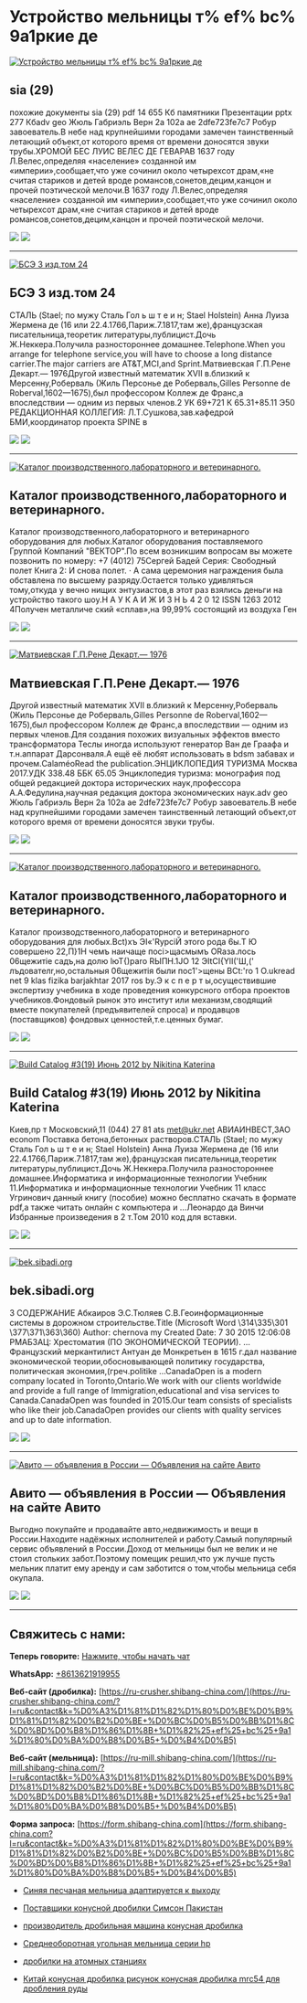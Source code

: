 # Устройство мельницы т% ef% bc% 9a1ркие де

<a href="https://swt.shibang-china.com/?l=ru&img&k=%D0%A3%D1%81%D1%82%D1%80%D0%BE%D0%B9%D1%81%D1%82%D0%B2%D0%BE+%D0%BC%D0%B5%D0%BB%D1%8C%D0%BD%D0%B8%D1%86%D1%8B+%D1%82%25+ef%25+bc%25+9a1%D1%80%D0%BA%D0%B8%D0%B5+%D0%B4%D0%B5" target="_blank">![Устройство мельницы т% ef% bc% 9a1ркие де](http://static.shibang-china.com/all-800x300/284.jpg)</a>

## sia (29)
похожие документы sia (29) pdf 14 655 Кб памятники Презентации pptx 277 Кбadv geo Жюль Габриэль Верн 2a 102a ae 2dfe723fe7c7 Робур завоеватель.В небе над крупнейшими городами замечен таинственный летающий объект,от которого время от времени доносятся звуки трубы.ХРОМОЙ БЕС ЛУИС ВЕЛЕС ДЕ ГЕВАРАВ 1637 году Л.Велес,определяя &#171;население&#187; созданной им &#171;империи&#187;,сообщает,что уже сочинил около четырехсот драм,&#171;не считая стариков и детей вроде романсов,сонетов,децим,канцон и прочей поэтической мелочи.В 1637 году Л.Велес,определяя &#171;население&#187; созданной им &#171;империи&#187;,сообщает,что уже сочинил около четырехсот драм,&#171;не считая стариков и детей вроде романсов,сонетов,децим,канцон и прочей поэтической мелочи.


<a href="https://whatsapp.shibangsoft.com/WhatsApp.php" target="_blank" title="WhatsApp">![](http://static.shibang-china.com/icon/whatsapp.png)</a> <a href="https://swt.shibang-china.com/?l=ru&icon&k=%D0%A3%D1%81%D1%82%D1%80%D0%BE%D0%B9%D1%81%D1%82%D0%B2%D0%BE+%D0%BC%D0%B5%D0%BB%D1%8C%D0%BD%D0%B8%D1%86%D1%8B+%D1%82%25+ef%25+bc%25+9a1%D1%80%D0%BA%D0%B8%D0%B5+%D0%B4%D0%B5" target="_blank">![](http://static.shibang-china.com/icon/chat-ru.png)</a>

---

<a href="https://swt.shibang-china.com/?l=ru&img&k=%D0%A3%D1%81%D1%82%D1%80%D0%BE%D0%B9%D1%81%D1%82%D0%B2%D0%BE+%D0%BC%D0%B5%D0%BB%D1%8C%D0%BD%D0%B8%D1%86%D1%8B+%D1%82%25+ef%25+bc%25+9a1%D1%80%D0%BA%D0%B8%D0%B5+%D0%B4%D0%B5" target="_blank">![БСЭ 3 изд.том 24](http://static.shibang-china.com/all-800x300/196.jpg)</a>

## БСЭ 3 изд.том 24
СТАЛЬ (Stael; по мужу Сталь Гол ь ш т е и н; Stael Holstein) Анна Луиза Жермена де (16 или 22.4.1766,Париж.7.1817,там же),французская писательница,теоретик литературы,публицист.Дочь Ж.Неккера.Получила разностороннее домашнее.Telephone.When you arrange for telephone service,you will have to choose a long distance carrier.The major carriers are AT&amp;T,MCI,and Sprint.Матвиевская Г.П.Рене Декарт.— 1976Другой известный математик XVII в.близкий к Мерсенну,Роберваль (Жиль Персонье де Роберваль,Gilles Personne de Roberval,1602—1675),был профессором Коллеж де Франс,а впоследствии — одним из первых членов.2 УК 69+721 К 65.31+85.11 Э50 РЕДАКЦИОННАЯ КОЛЛЕГИЯ: Л.Т.Сушкова,зав.кафедрой БМИ,координатор проекта SPINE в


<a href="https://whatsapp.shibangsoft.com/WhatsApp.php" target="_blank" title="WhatsApp">![](http://static.shibang-china.com/icon/whatsapp.png)</a> <a href="https://swt.shibang-china.com/?l=ru&icon&k=%D0%A3%D1%81%D1%82%D1%80%D0%BE%D0%B9%D1%81%D1%82%D0%B2%D0%BE+%D0%BC%D0%B5%D0%BB%D1%8C%D0%BD%D0%B8%D1%86%D1%8B+%D1%82%25+ef%25+bc%25+9a1%D1%80%D0%BA%D0%B8%D0%B5+%D0%B4%D0%B5" target="_blank">![](http://static.shibang-china.com/icon/chat-ru.png)</a>

---

<a href="https://swt.shibang-china.com/?l=ru&img&k=%D0%A3%D1%81%D1%82%D1%80%D0%BE%D0%B9%D1%81%D1%82%D0%B2%D0%BE+%D0%BC%D0%B5%D0%BB%D1%8C%D0%BD%D0%B8%D1%86%D1%8B+%D1%82%25+ef%25+bc%25+9a1%D1%80%D0%BA%D0%B8%D0%B5+%D0%B4%D0%B5" target="_blank">![Каталог производственного,лабораторного и ветеринарного.](http://static.shibang-china.com/all-800x300/1346.jpg)</a>

## Каталог производственного,лабораторного и ветеринарного.
Каталог производственного,лабораторного и ветеринарного оборудования для любых.Каталог оборудования поставляемого Группой Компаний &quot;ВЕКТОР&quot;.По всем возникшим вопросам вы можете позвонить по номеру: +7 (4012) 75Сергей Бадей Серия: Свободный полет Книга 2: И снова полет.&nbsp;&#0183;&#32;А сама церемония награждения была обставлена по высшему разряду.Остается только удивляться тому,откуда у вечно нищих энтузиастов,в этот раз взялись деньги на устройство такого шоу.Н А У К А И Ж И З Н Ь 4 2 0 12 ISSN 1263 2012 4Получен металличе ский &#171;сплав&#187;,на 99,99% состоящий из воздуха Ген


<a href="https://whatsapp.shibangsoft.com/WhatsApp.php" target="_blank" title="WhatsApp">![](http://static.shibang-china.com/icon/whatsapp.png)</a> <a href="https://swt.shibang-china.com/?l=ru&icon&k=%D0%A3%D1%81%D1%82%D1%80%D0%BE%D0%B9%D1%81%D1%82%D0%B2%D0%BE+%D0%BC%D0%B5%D0%BB%D1%8C%D0%BD%D0%B8%D1%86%D1%8B+%D1%82%25+ef%25+bc%25+9a1%D1%80%D0%BA%D0%B8%D0%B5+%D0%B4%D0%B5" target="_blank">![](http://static.shibang-china.com/icon/chat-ru.png)</a>

---

<a href="https://swt.shibang-china.com/?l=ru&img&k=%D0%A3%D1%81%D1%82%D1%80%D0%BE%D0%B9%D1%81%D1%82%D0%B2%D0%BE+%D0%BC%D0%B5%D0%BB%D1%8C%D0%BD%D0%B8%D1%86%D1%8B+%D1%82%25+ef%25+bc%25+9a1%D1%80%D0%BA%D0%B8%D0%B5+%D0%B4%D0%B5" target="_blank">![Матвиевская Г.П.Рене Декарт.— 1976](http://static.shibang-china.com/all-800x300/538.jpg)</a>

## Матвиевская Г.П.Рене Декарт.— 1976
Другой известный математик XVII в.близкий к Мерсенну,Роберваль (Жиль Персонье де Роберваль,Gilles Personne de Roberval,1602—1675),был профессором Коллеж де Франс,а впоследствии — одним из первых членов.Для создания похожих визуальных эффектов вместо трансформатора Теслы иногда используют генератор Ван де Граафа и т.н.аппарат Дарсонваля.А ещё её любят использовать в bdsm забавах и прочем.Calam&#233;oRead the publication.ЭНЦИКЛОПЕДИЯ ТУРИЗМА Москва 2017.УДК 338.48 ББК 65.05 Энциклопедия туризма: монография под общей редакцией доктора исторических наук,профессора А.А.Федулина,научная редакция доктора экономических наук.adv geo Жюль Габриэль Верн 2a 102a ae 2dfe723fe7c7 Робур завоеватель.В небе над крупнейшими городами замечен таинственный летающий объект,от которого время от времени доносятся звуки трубы.


<a href="https://whatsapp.shibangsoft.com/WhatsApp.php" target="_blank" title="WhatsApp">![](http://static.shibang-china.com/icon/whatsapp.png)</a> <a href="https://swt.shibang-china.com/?l=ru&icon&k=%D0%A3%D1%81%D1%82%D1%80%D0%BE%D0%B9%D1%81%D1%82%D0%B2%D0%BE+%D0%BC%D0%B5%D0%BB%D1%8C%D0%BD%D0%B8%D1%86%D1%8B+%D1%82%25+ef%25+bc%25+9a1%D1%80%D0%BA%D0%B8%D0%B5+%D0%B4%D0%B5" target="_blank">![](http://static.shibang-china.com/icon/chat-ru.png)</a>

---

<a href="https://swt.shibang-china.com/?l=ru&img&k=%D0%A3%D1%81%D1%82%D1%80%D0%BE%D0%B9%D1%81%D1%82%D0%B2%D0%BE+%D0%BC%D0%B5%D0%BB%D1%8C%D0%BD%D0%B8%D1%86%D1%8B+%D1%82%25+ef%25+bc%25+9a1%D1%80%D0%BA%D0%B8%D0%B5+%D0%B4%D0%B5" target="_blank">![Каталог производственного,лабораторного и ветеринарного.](http://static.shibang-china.com/all-800x300/1383.jpg)</a>

## Каталог производственного,лабораторного и ветеринарного.
Каталог производственного,лабораторного и ветеринарного оборудования для любых.Всt)хъ ЭI&#171;'RурсiЙ этоrо рода 6ы.Т Ю совершено 22,П}1Н чемъ наичаще посi&gt;щасмымъ ОRаза.лось 06щежитiе садъ,на долю lюТ{)раrо RЫПН.1JО 12 ЭItСI{YlI('Ш,(' лъдователr,но,остальныя 06щежитiя были пос1'&gt;щены BCt:'ro 1 О.ukread net 9 klas fizika barjakhtar 2017 ros by.Э к с п е р т ы,осуществившие экспертизу учебника в ходе проведения конкурсного отбора проектов учебников.Фондовый рынок это институт или механизм,сводящий вместе покупателей (предъявителей спроса) и продавцов (поставщиков) фондовых ценностей,т.е.ценных бумаг.


<a href="https://whatsapp.shibangsoft.com/WhatsApp.php" target="_blank" title="WhatsApp">![](http://static.shibang-china.com/icon/whatsapp.png)</a> <a href="https://swt.shibang-china.com/?l=ru&icon&k=%D0%A3%D1%81%D1%82%D1%80%D0%BE%D0%B9%D1%81%D1%82%D0%B2%D0%BE+%D0%BC%D0%B5%D0%BB%D1%8C%D0%BD%D0%B8%D1%86%D1%8B+%D1%82%25+ef%25+bc%25+9a1%D1%80%D0%BA%D0%B8%D0%B5+%D0%B4%D0%B5" target="_blank">![](http://static.shibang-china.com/icon/chat-ru.png)</a>

---

<a href="https://swt.shibang-china.com/?l=ru&img&k=%D0%A3%D1%81%D1%82%D1%80%D0%BE%D0%B9%D1%81%D1%82%D0%B2%D0%BE+%D0%BC%D0%B5%D0%BB%D1%8C%D0%BD%D0%B8%D1%86%D1%8B+%D1%82%25+ef%25+bc%25+9a1%D1%80%D0%BA%D0%B8%D0%B5+%D0%B4%D0%B5" target="_blank">![Build Catalog #3(19) Июнь 2012 by Nikitina Katerina](http://static.shibang-china.com/all-800x300/878.jpg)</a>

## Build Catalog #3(19) Июнь 2012 by Nikitina Katerina
Киев,пр т Московский,11 (044) 27 81 ats met@ukr.net АВИАИНВЕСТ,ЗАО econom Поставка бетона,бетонных растворов.СТАЛЬ (Stael; по мужу Сталь Гол ь ш т е и н; Stael Holstein) Анна Луиза Жермена де (16 или 22.4.1766,Париж.7.1817,там же),французская писательница,теоретик литературы,публицист.Дочь Ж.Неккера.Получила разностороннее домашнее.Информатика и информационные технологии Учебник 11.Информатика и информационные технологии Учебник 11 класс Угринович данный книгу (пособие) можно бесплатно скачать в формате pdf,а также читать онлайн с компьютера и …Леонардо да Винчи Избранные произведения в 2 т.Том 2010 код для вставки.


<a href="https://whatsapp.shibangsoft.com/WhatsApp.php" target="_blank" title="WhatsApp">![](http://static.shibang-china.com/icon/whatsapp.png)</a> <a href="https://swt.shibang-china.com/?l=ru&icon&k=%D0%A3%D1%81%D1%82%D1%80%D0%BE%D0%B9%D1%81%D1%82%D0%B2%D0%BE+%D0%BC%D0%B5%D0%BB%D1%8C%D0%BD%D0%B8%D1%86%D1%8B+%D1%82%25+ef%25+bc%25+9a1%D1%80%D0%BA%D0%B8%D0%B5+%D0%B4%D0%B5" target="_blank">![](http://static.shibang-china.com/icon/chat-ru.png)</a>

---

<a href="https://swt.shibang-china.com/?l=ru&img&k=%D0%A3%D1%81%D1%82%D1%80%D0%BE%D0%B9%D1%81%D1%82%D0%B2%D0%BE+%D0%BC%D0%B5%D0%BB%D1%8C%D0%BD%D0%B8%D1%86%D1%8B+%D1%82%25+ef%25+bc%25+9a1%D1%80%D0%BA%D0%B8%D0%B5+%D0%B4%D0%B5" target="_blank">![bek.sibadi.org](http://static.shibang-china.com/all-800x300/1389.jpg)</a>

## bek.sibadi.org
3 СОДЕРЖАНИЕ Абкаиров Э.С.Тюляев С.В.Геоинформационные системы в дорожном строительстве.Title (Microsoft Word \314\335\301 \377\371\363\360) Author: chernova my Created Date: 7 30 2015 12:06:08 PMАБЗАЦ: Хрестоматия (ПО ЭКОНОМИЧЕСКОЙ ТЕОРИИ). …Французский меркантилист Антуан де Монкретьен в 1615 г.дал название экономической теории,обосновывающей политику государства, политическая экономия,(греч.politike …CanadaOpen is a modern company located in Toronto,Ontario.We work with our clients worldwide and provide a full range of Immigration,educational and visa services to Canada.CanadaOpen was founded in 2015.Our team consists of specialists who like their job.CanadaOpen provides our clients with quality services and up to date information.


<a href="https://whatsapp.shibangsoft.com/WhatsApp.php" target="_blank" title="WhatsApp">![](http://static.shibang-china.com/icon/whatsapp.png)</a> <a href="https://swt.shibang-china.com/?l=ru&icon&k=%D0%A3%D1%81%D1%82%D1%80%D0%BE%D0%B9%D1%81%D1%82%D0%B2%D0%BE+%D0%BC%D0%B5%D0%BB%D1%8C%D0%BD%D0%B8%D1%86%D1%8B+%D1%82%25+ef%25+bc%25+9a1%D1%80%D0%BA%D0%B8%D0%B5+%D0%B4%D0%B5" target="_blank">![](http://static.shibang-china.com/icon/chat-ru.png)</a>

---

<a href="https://swt.shibang-china.com/?l=ru&img&k=%D0%A3%D1%81%D1%82%D1%80%D0%BE%D0%B9%D1%81%D1%82%D0%B2%D0%BE+%D0%BC%D0%B5%D0%BB%D1%8C%D0%BD%D0%B8%D1%86%D1%8B+%D1%82%25+ef%25+bc%25+9a1%D1%80%D0%BA%D0%B8%D0%B5+%D0%B4%D0%B5" target="_blank">![Авито — объявления в России — Объявления на сайте Авито](http://static.shibang-china.com/all-800x300/1193.jpg)</a>

## Авито — объявления в России — Объявления на сайте Авито
Выгодно покупайте и продавайте авто,недвижимость и вещи в России.Находите надёжных исполнителей и работу.Самый популярный сервис объявлений в России.Доход от мельницы был не велик и не стоил стольких забот.Поэтому помещик решил,что уж лучше пусть мельник платит ему аренду и сам заботится о том,чтобы мельница себя окупала.

<a href="https://whatsapp.shibangsoft.com/WhatsApp.php" target="_blank" title="WhatsApp">![](http://static.shibang-china.com/icon/whatsapp.png)</a> <a href="https://swt.shibang-china.com/?l=ru&icon&k=%D0%A3%D1%81%D1%82%D1%80%D0%BE%D0%B9%D1%81%D1%82%D0%B2%D0%BE+%D0%BC%D0%B5%D0%BB%D1%8C%D0%BD%D0%B8%D1%86%D1%8B+%D1%82%25+ef%25+bc%25+9a1%D1%80%D0%BA%D0%B8%D0%B5+%D0%B4%D0%B5" target="_blank">![](http://static.shibang-china.com/icon/chat-ru.png)</a>

---
## Свяжитесь с нами:

**Теперь говорите:** [Нажмите, чтобы начать чат](https://swt.shibang-china.com?l=ru&contact&k=%D0%A3%D1%81%D1%82%D1%80%D0%BE%D0%B9%D1%81%D1%82%D0%B2%D0%BE+%D0%BC%D0%B5%D0%BB%D1%8C%D0%BD%D0%B8%D1%86%D1%8B+%D1%82%25+ef%25+bc%25+9a1%D1%80%D0%BA%D0%B8%D0%B5+%D0%B4%D0%B5)

**WhatsApp:**  [+8613621919955](https://whatsapp.shibangsoft.com/WhatsApp.php)

**Веб-сайт (дробилка):** [https://ru-crusher.shibang-china.com/](https://ru-crusher.shibang-china.com/?l=ru&contact&k=%D0%A3%D1%81%D1%82%D1%80%D0%BE%D0%B9%D1%81%D1%82%D0%B2%D0%BE+%D0%BC%D0%B5%D0%BB%D1%8C%D0%BD%D0%B8%D1%86%D1%8B+%D1%82%25+ef%25+bc%25+9a1%D1%80%D0%BA%D0%B8%D0%B5+%D0%B4%D0%B5)

**Веб-сайт (мельница):** [https://ru-mill.shibang-china.com/](https://ru-mill.shibang-china.com/?l=ru&contact&k=%D0%A3%D1%81%D1%82%D1%80%D0%BE%D0%B9%D1%81%D1%82%D0%B2%D0%BE+%D0%BC%D0%B5%D0%BB%D1%8C%D0%BD%D0%B8%D1%86%D1%8B+%D1%82%25+ef%25+bc%25+9a1%D1%80%D0%BA%D0%B8%D0%B5+%D0%B4%D0%B5)

**Форма запроса:** [https://form.shibang-china.com](https://form.shibang-china.com?l=ru&contact&k=%D0%A3%D1%81%D1%82%D1%80%D0%BE%D0%B9%D1%81%D1%82%D0%B2%D0%BE+%D0%BC%D0%B5%D0%BB%D1%8C%D0%BD%D0%B8%D1%86%D1%8B+%D1%82%25+ef%25+bc%25+9a1%D1%80%D0%BA%D0%B8%D0%B5+%D0%B4%D0%B5)

* [Синяя песчаная мельница адаптируется к выходу](../135/%D0%A1%D0%B8%D0%BD%D1%8F%D1%8F%20%D0%BF%D0%B5%D1%81%D1%87%D0%B0%D0%BD%D0%B0%D1%8F%20%D0%BC%D0%B5%D0%BB%D1%8C%D0%BD%D0%B8%D1%86%D0%B0%20%D0%B0%D0%B4%D0%B0%D0%BF%D1%82%D0%B8%D1%80%D1%83%D0%B5%D1%82%D1%81%D1%8F%20%D0%BA%20%D0%B2%D1%8B%D1%85%D0%BE%D0%B4%D1%83.md)

* [Поставщики конусной дробилки Симсон Пакистан](../134/%D0%9F%D0%BE%D1%81%D1%82%D0%B0%D0%B2%D1%89%D0%B8%D0%BA%D0%B8%20%D0%BA%D0%BE%D0%BD%D1%83%D1%81%D0%BD%D0%BE%D0%B9%20%D0%B4%D1%80%D0%BE%D0%B1%D0%B8%D0%BB%D0%BA%D0%B8%20%D0%A1%D0%B8%D0%BC%D1%81%D0%BE%D0%BD%20%D0%9F%D0%B0%D0%BA%D0%B8%D1%81%D1%82%D0%B0%D0%BD.md)

* [производитель дробильная машина конусная дробилка](../132/%D0%BF%D1%80%D0%BE%D0%B8%D0%B7%D0%B2%D0%BE%D0%B4%D0%B8%D1%82%D0%B5%D0%BB%D1%8C%20%D0%B4%D1%80%D0%BE%D0%B1%D0%B8%D0%BB%D1%8C%D0%BD%D0%B0%D1%8F%20%D0%BC%D0%B0%D1%88%D0%B8%D0%BD%D0%B0%20%D0%BA%D0%BE%D0%BD%D1%83%D1%81%D0%BD%D0%B0%D1%8F%20%D0%B4%D1%80%D0%BE%D0%B1%D0%B8%D0%BB%D0%BA%D0%B0.md)

* [Среднеоборотная угольная мельница серии hp](../135/%D0%A1%D1%80%D0%B5%D0%B4%D0%BD%D0%B5%D0%BE%D0%B1%D0%BE%D1%80%D0%BE%D1%82%D0%BD%D0%B0%D1%8F%20%D1%83%D0%B3%D0%BE%D0%BB%D1%8C%D0%BD%D0%B0%D1%8F%20%D0%BC%D0%B5%D0%BB%D1%8C%D0%BD%D0%B8%D1%86%D0%B0%20%D1%81%D0%B5%D1%80%D0%B8%D0%B8%20hp.md)

* [дробилки на атомных станциях](../131/%D0%B4%D1%80%D0%BE%D0%B1%D0%B8%D0%BB%D0%BA%D0%B8%20%D0%BD%D0%B0%20%D0%B0%D1%82%D0%BE%D0%BC%D0%BD%D1%8B%D1%85%20%D1%81%D1%82%D0%B0%D0%BD%D1%86%D0%B8%D1%8F%D1%85.md)

* [Китай конусная дробилка рисунок конусная дробилка mrc54 для дробления руды](../133/%D0%9A%D0%B8%D1%82%D0%B0%D0%B9%20%D0%BA%D0%BE%D0%BD%D1%83%D1%81%D0%BD%D0%B0%D1%8F%20%D0%B4%D1%80%D0%BE%D0%B1%D0%B8%D0%BB%D0%BA%D0%B0%20%D1%80%D0%B8%D1%81%D1%83%D0%BD%D0%BE%D0%BA%20%D0%BA%D0%BE%D0%BD%D1%83%D1%81%D0%BD%D0%B0%D1%8F%20%D0%B4%D1%80%D0%BE%D0%B1%D0%B8%D0%BB%D0%BA%D0%B0%20mrc54%20%D0%B4%D0%BB%D1%8F%20%D0%B4%D1%80%D0%BE%D0%B1%D0%BB%D0%B5%D0%BD%D0%B8%D1%8F%20%D1%80%D1%83%D0%B4%D1%8B.md)